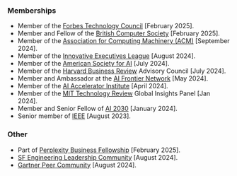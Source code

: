 ### Memberships

- Member of the [Forbes Technology Council](https://councils.forbes.com/profile/Manas-Talukdar-Director-Engineering-Labelbox/3ae01bdd-08d5-497d-a0da-2360cd17d651) [February 2025].
- Member and Fellow of the [British Computer Society](https://www.bcs.org/) [February 2025].
- Member of the [Association for Computing Machinery (ACM)](https://www.acm.org) [September 2024].
- Member of the [Innovative Executives League](https://www.dragonspears.com/innovative-executives-league) [August 2024].
- Member of the [American Society for AI](https://www.asfai.org) [July 2024].
- Member of the [Harvard Business Review](https://hbr.org) Advisory Council [July 2024].
- Member and Ambassador at the [AI Frontier Network](https://aifn.co/) [May 2024].
- Member of the [AI Accelerator Institute](https://www.aiacceleratorinstitute.com) [April 2024].
- Member of the [MIT Technology Review](https://www.technologyreview.com) Global Insights Panel [Jan 2024].
- Member and Senior Fellow of [AI 2030](https://www.ai2030.org/) [January 2024].
- Senior member of [IEEE](https://www.ieee.org) [August 2023].

### Other

- Part of [Perplexity Business Fellowship](https://www.perplexity.ai/business-fellowship) [February 2025].
- [SF Engineering Leadership Community](https://sfelc.com) [August 2024].
- [Gartner Peer Community](https://www.gartner.com/peer-community/profile/manas-talukdar-UdiPy) [August 2024].
